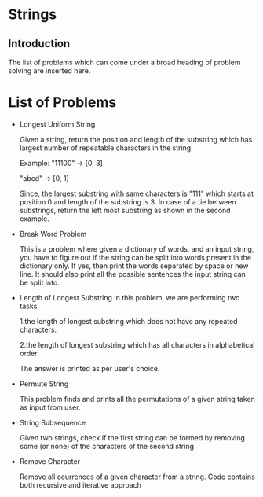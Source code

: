 # Strings
## Introduction
The list of problems which can come under a broad heading of problem solving are 
inserted here. 

# List of Problems
- Longest Uniform String
  
  Given a string, return the position and length of the substring which has largest 
  number of repeatable characters in the string.
  
  Example: "11100" -> [0, 3]
     
     "abcd"  -> [0, 1]
  
  Since, the largest substring with same characters is "111" which starts at position 0 and length of the substring is 3.
  In case of a tie between substrings, return the left most substring as shown in the second example.

- Break Word Problem
  
  This is a problem where given a dictionary of words, and an input string, you have to figure out if the string can be split into words present in the dictionary only.
  If yes, then print the words separated by space or new line. It should also print all the possible sentences the input string can be split into.
  
- Length of Longest Substring
  In this problem, we are performing two tasks
  
  1.the length of longest substring which does not have any repeated characters.
  
  2.the length of longest substring which has all characters in alphabetical order
  
  The answer is printed as per user's choice.

- Permute String
  
  This problem finds and prints all the permutations of a given string taken as input from user.
  
- String Subsequence
  
  Given two strings, check if the first string can be formed by removing some (or none) of the characters of the second string
  
- Remove Character
  
  Remove all ocurrences of a given character from a string. Code contains both recursive and iterative approach

